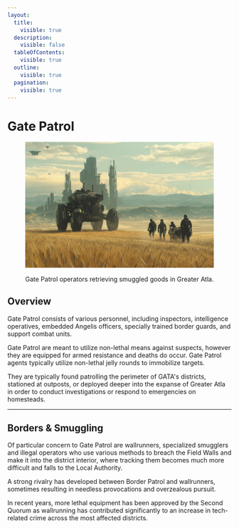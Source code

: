 ```yaml
---
layout:
  title:
    visible: true
  description:
    visible: false
  tableOfContents:
    visible: true
  outline:
    visible: true
  pagination:
    visible: true
---
```


# Gate Patrol

<figure><img src="../../../.gitbook/assets/gatepatrol-536.png" alt=""><figcaption><p>Gate Patrol operators retrieving smuggled goods in Greater Atla.</p></figcaption></figure>

## Overview

Gate Patrol consists of various personnel, including inspectors, intelligence operatives, embedded Angelis officers, specially trained border guards, and support combat units.

Gate Patrol are meant to utilize non-lethal means against suspects, however they are equipped for armed resistance and deaths do occur. Gate Patrol agents typically utilize non-lethal jelly rounds to immobilize targets.

They are typically found patrolling the perimeter of GATA's districts, stationed at outposts, or deployed deeper into the expanse of Greater Atla in order to conduct investigations or respond to emergencies on homesteads.

***

## Borders & Smuggling

Of particular concern to Gate Patrol are wallrunners, specialized smugglers and illegal operators who use various methods to breach the Field Walls and make it into the district interior, where tracking them becomes much more difficult and falls to the Local Authority.

A strong rivalry has developed between Border Patrol and wallrunners, sometimes resulting in needless provocations and overzealous pursuit.

In recent years, more lethal equipment has been approved by the Second Quorum as wallrunning has contributed significantly to an increase in tech-related crime across the most affected districts.
